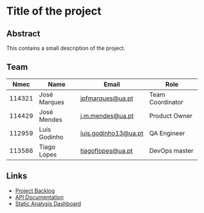 # Title of the project

## Abstract

This contains a small description of the project.

## Team

| Nmec   | Name          | Email                  | Role              |
| ------ | ------------- | ---------------------- | ----------------- |
| 114321 | José Marques  | <jpfmarques@ua.pt>     | Team Coordinator  |
| 114429 | José Mendes   | <j.m.mendes@ua.pt>     | Product Owner     |
| 112959 | Luís Godinho  | <luis.godinho13@ua.pt> | QA Engineer       |
| 113586 | Tiago Lopes   | <tiagoflopes@ua.pt>    | DevOps master     |

## Links

- [Project Backlog](https://deti-tqs-03.atlassian.net/jira/software/projects/SCRUM/boards/1/backlog)
- [API Documentation](https://deti-tqs-03.ua.pt:8080/swagger-ui/index.html)
- [Static Analysis Dashboard](https://deti-tqs-03.ua.pt:3001)